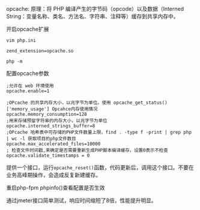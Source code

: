 opcache:
原理：将 PHP 编译产生的字节码（opcode）以及数据（Interned String：变量名称、类名、方法名、字符串、注释等）缓存到共享内存中。

开启opcache扩展
```
vim php.ini

zend_extension=opcache.so

php -m
```

配置opcache参数
```
;允许在 web 环境使用
opcache.enable=1

;OPcache 的共享内存大小，以兆字节为单位。使用 opcache_get_status()['memory_usage'] Opcahce内存使用情况
opcache.memory_consumption=128
;用来存储预留字符串的内存大小，以兆字节为单位
opcache.interned_strings_buffer=8    
;OPcache 哈希表中可存储的PHP文件数量上限，find . -type f -print | grep php | wc -l 获取项目的php文件数目
opcache.max_accelerated_files=10000 
; 检查文件时间戳,来确定是否需要重新生成PHP脚本编译缓存，设置0表示不检查
opcache.validate_timestamps = 0
```
提供一个接口，运行`opcache_reset()`函数，代码更新后，调用这个接口。不要在业务高峰期操作，会造成反复新建缓存。

重启php-fpm
phpinfo()查看配置是否生效



通过jmeter接口简单测试，响应时间缩短了8倍，性能提升明显。